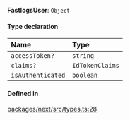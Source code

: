 **FastlogsUser**: `Object`

#### Type declaration

| Name              | Type            |
| :---------------- | :-------------- |
| `accessToken?`    | `string`        |
| `claims?`         | `IdTokenClaims` |
| `isAuthenticated` | `boolean`       |

#### Defined in

[packages/next/src/types.ts:28](https://github.com/fastlogs-docs.khulnasoft.com/js/blob/f0f78e6/packages/next/src/types.ts#L28)

